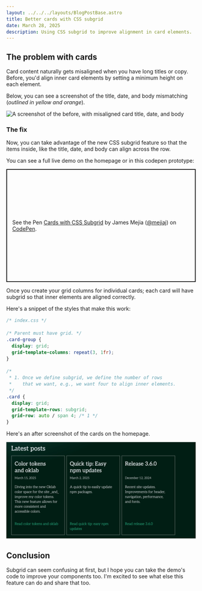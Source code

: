 ```yaml
---
layout: ../../../layouts/BlogPostBase.astro
title: Better cards with CSS subgrid
date: March 28, 2025
description: Using CSS subgrid to improve alignment in card elements.
---
```


## The problem with cards

Card content naturally gets misaligned when you have long titles or copy. Before, you'd align inner card elements by setting a minimum height on each element.

Below, you can see a screenshot of the title, date, and body mismatching (_outlined in yellow and orange_).

![A screenshot of the before, with misaligned card title, date, and body](/img/blog/cards-before.webp)

### The fix

Now, you can take advantage of the new CSS subgrid feature so that the items inside, like the title, date, and body can align across the row.

You can see a full live demo on the homepage or in this codepen prototype:

<p class="codepen" data-height="300" data-theme-id="dark" data-slug-hash="emYPzxb" data-pen-title="Cards with CSS Subgrid" data-user="mejiaj" style="height: 300px; box-sizing: border-box; display: flex; align-items: center; justify-content: center; border: 2px solid; margin: 1em 0; padding: 1em;">
  <span>See the Pen <a href="https://codepen.io/mejiaj/pen/emYPzxb">
  Cards with CSS Subgrid</a> by James Mejia (<a href="https://codepen.io/mejiaj">@mejiaj</a>)
  on <a href="https://codepen.io">CodePen</a>.</span>
</p>
<script async src="https://public.codepenassets.com/embed/index.js"></script>

Once you create your grid columns for individual cards; each card will have subgrid so that inner elements are aligned correctly.

Here's a snippet of the styles that make this work:

```css
/* index.css */

/* Parent must have grid. */
.card-group {
  display: grid;
  grid-template-columns: repeat(3, 1fr);
}

/*
 * 1. Once we define subgrid, we define the number of rows
 *    that we want, e.g., we want four to align inner elements.
 */
.card {
  display: grid;
  grid-template-rows: subgrid;
  grid-row: auto / span 4; /* 1 */
}
```

Here's an after screenshot of the cards on the homepage.

![Three cards with aligned title, date, and body text](/public/img/blog/cards-after.webp)

## Conclusion

Subgrid can seem confusing at first, but I hope you can take the demo's code to improve your components too. I'm excited to see what else this feature can do and share that too.
